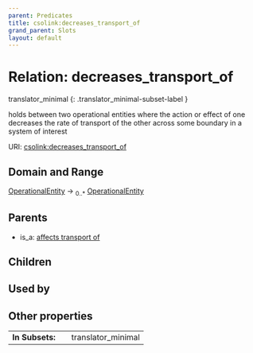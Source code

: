 ```yaml
---
parent: Predicates
title: csolink:decreases_transport_of
grand_parent: Slots
layout: default
---
```


# Relation: decreases_transport_of

translator_minimal
{: .translator_minimal-subset-label }


holds between two operational entities where the action or effect of one decreases the rate of transport of the other across some boundary in a system of interest

URI: [csolink:decreases_transport_of](https://w3id.org/csolink/vocab/decreases_transport_of)

## Domain and Range

[OperationalEntity](OperationalEntity.md) ->  <sub>0..*</sub> [OperationalEntity](OperationalEntity.md)

## Parents

 *  is_a: [affects transport of](affects_transport_of.md)

## Children


## Used by


## Other properties

|  |  |  |
| --- | --- | --- |
| **In Subsets:** | | translator_minimal |

